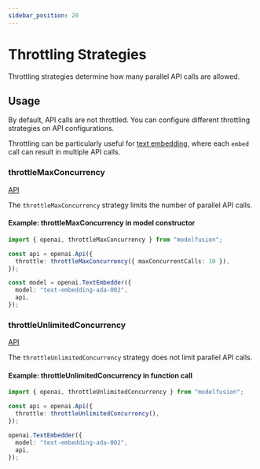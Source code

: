```yaml
---
sidebar_position: 20
---
```


# Throttling Strategies

Throttling strategies determine how many parallel API calls are allowed.

## Usage

By default, API calls are not throttled.
You can configure different throttling strategies on API configurations.

Throttling can be particularly useful for [text embedding](/guide/function/embed), where each `embed` call can result in multiple API calls.

### throttleMaxConcurrency

[API](/api/modules/#throttleMaxConcurrency)

The `throttleMaxConcurrency` strategy limits the number of parallel API calls.

#### Example: throttleMaxConcurrency in model constructor

```ts
import { openai, throttleMaxConcurrency } from "modelfusion";

const api = openai.Api({
  throttle: throttleMaxConcurrency({ maxConcurrentCalls: 10 }),
});

const model = openai.TextEmbedder({
  model: "text-embedding-ada-002",
  api,
});
```

### throttleUnlimitedConcurrency

[API](/api/modules/#throttleUnlimitedConcurrency)

The `throttleUnlimitedConcurrency` strategy does not limit parallel API calls.

#### Example: throttleUnlimitedConcurrency in function call

```ts
import { openai, throttleUnlimitedConcurrency } from "modelfusion";

const api = openai.Api({
  throttle: throttleUnlimitedConcurrency(),
});

openai.TextEmbedder({
  model: "text-embedding-ada-002",
  api,
});
```
